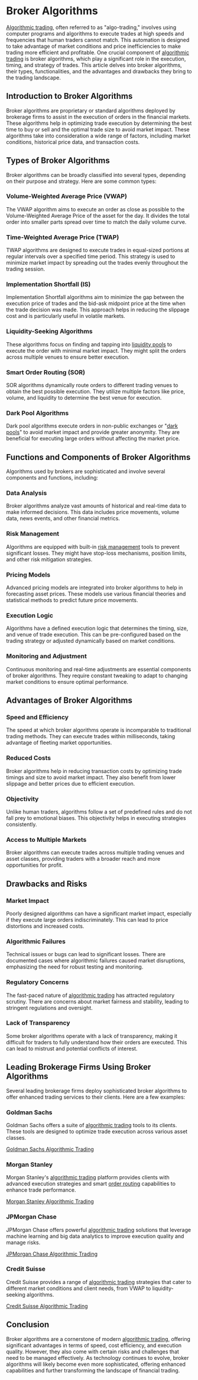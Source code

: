 # Broker Algorithms

[Algorithmic trading](../a/algorithmic_trading.md), often referred to as "algo-trading," involves using computer programs and algorithms to execute trades at high speeds and frequencies that human traders cannot match. This automation is designed to take advantage of market conditions and price inefficiencies to make trading more efficient and profitable. One crucial component of [algorithmic trading](../a/algorithmic_trading.md) is broker algorithms, which play a significant role in the execution, timing, and strategy of trades. This article delves into broker algorithms, their types, functionalities, and the advantages and drawbacks they bring to the trading landscape.

## Introduction to Broker Algorithms

Broker algorithms are proprietary or standard algorithms deployed by brokerage firms to assist in the execution of orders in the financial markets. These algorithms help in optimizing trade execution by determining the best time to buy or sell and the optimal trade size to avoid market impact. These algorithms take into consideration a wide range of factors, including market conditions, historical price data, and transaction costs.

## Types of Broker Algorithms

Broker algorithms can be broadly classified into several types, depending on their purpose and strategy. Here are some common types:

### Volume-Weighted Average Price (VWAP)

The VWAP algorithm aims to execute an order as close as possible to the Volume-Weighted Average Price of the asset for the day. It divides the total order into smaller parts spread over time to match the daily volume curve.

### Time-Weighted Average Price (TWAP)

TWAP algorithms are designed to execute trades in equal-sized portions at regular intervals over a specified time period. This strategy is used to minimize market impact by spreading out the trades evenly throughout the trading session.

### Implementation Shortfall (IS)

Implementation Shortfall algorithms aim to minimize the gap between the execution price of trades and the bid-ask midpoint price at the time when the trade decision was made. This approach helps in reducing the slippage cost and is particularly useful in volatile markets.

### Liquidity-Seeking Algorithms

These algorithms focus on finding and tapping into [liquidity pools](../l/liquidity_pools.md) to execute the order with minimal market impact. They might split the orders across multiple venues to ensure better execution.

### Smart Order Routing (SOR)

SOR algorithms dynamically route orders to different trading venues to obtain the best possible execution. They utilize multiple factors like price, volume, and liquidity to determine the best venue for execution.

### Dark Pool Algorithms

Dark pool algorithms execute orders in non-public exchanges or "[dark pools](../d/dark_pools.md)" to avoid market impact and provide greater anonymity. They are beneficial for executing large orders without affecting the market price.

## Functions and Components of Broker Algorithms

Algorithms used by brokers are sophisticated and involve several components and functions, including:

### Data Analysis

Broker algorithms analyze vast amounts of historical and real-time data to make informed decisions. This data includes price movements, volume data, news events, and other financial metrics.

### Risk Management

Algorithms are equipped with built-in [risk management](../r/risk_management.md) tools to prevent significant losses. They might have stop-loss mechanisms, position limits, and other risk mitigation strategies.

### Pricing Models

Advanced pricing models are integrated into broker algorithms to help in forecasting asset prices. These models use various financial theories and statistical methods to predict future price movements.

### Execution Logic

Algorithms have a defined execution logic that determines the timing, size, and venue of trade execution. This can be pre-configured based on the trading strategy or adjusted dynamically based on market conditions.

### Monitoring and Adjustment

Continuous monitoring and real-time adjustments are essential components of broker algorithms. They require constant tweaking to adapt to changing market conditions to ensure optimal performance.

## Advantages of Broker Algorithms

### Speed and Efficiency

The speed at which broker algorithms operate is incomparable to traditional trading methods. They can execute trades within milliseconds, taking advantage of fleeting market opportunities.

### Reduced Costs

Broker algorithms help in reducing transaction costs by optimizing trade timings and size to avoid market impact. They also benefit from lower slippage and better prices due to efficient execution.

### Objectivity

Unlike human traders, algorithms follow a set of predefined rules and do not fall prey to emotional biases. This objectivity helps in executing strategies consistently.

### Access to Multiple Markets

Broker algorithms can execute trades across multiple trading venues and asset classes, providing traders with a broader reach and more opportunities for profit.

## Drawbacks and Risks

### Market Impact

Poorly designed algorithms can have a significant market impact, especially if they execute large orders indiscriminately. This can lead to price distortions and increased costs.

### Algorithmic Failures

Technical issues or bugs can lead to significant losses. There are documented cases where algorithmic failures caused market disruptions, emphasizing the need for robust testing and monitoring.

### Regulatory Concerns

The fast-paced nature of [algorithmic trading](../a/algorithmic_trading.md) has attracted regulatory scrutiny. There are concerns about market fairness and stability, leading to stringent regulations and oversight.

### Lack of Transparency

Some broker algorithms operate with a lack of transparency, making it difficult for traders to fully understand how their orders are executed. This can lead to mistrust and potential conflicts of interest.

## Leading Brokerage Firms Using Broker Algorithms

Several leading brokerage firms deploy sophisticated broker algorithms to offer enhanced trading services to their clients. Here are a few examples:

### Goldman Sachs

Goldman Sachs offers a suite of [algorithmic trading](../a/algorithmic_trading.md) tools to its clients. These tools are designed to optimize trade execution across various asset classes.

[Goldman Sachs Algorithmic Trading](https://www.goldmansachs.com/what-we-do/engineering/algorithmic-trading/)

### Morgan Stanley

Morgan Stanley's [algorithmic trading](../a/algorithmic_trading.md) platform provides clients with advanced execution strategies and smart [order routing](../o/order_routing.md) capabilities to enhance trade performance.

[Morgan Stanley Algorithmic Trading](https://www.morganstanley.com/what-we-do/investment-banking/algorithmic-trading/)

### JPMorgan Chase

JPMorgan Chase offers powerful [algorithmic trading](../a/algorithmic_trading.md) solutions that leverage machine learning and big data analytics to improve execution quality and manage risks.

[JPMorgan Chase Algorithmic Trading](https://www.jpmorganchase.com/what-we-do/markets/algorithmic-trading/)

### Credit Suisse

Credit Suisse provides a range of [algorithmic trading](../a/algorithmic_trading.md) strategies that cater to different market conditions and client needs, from VWAP to liquidity-seeking algorithms.

[Credit Suisse Algorithmic Trading](https://www.credit-suisse.com/what-we-do/trading/algorithmic-trading/)

## Conclusion

Broker algorithms are a cornerstone of modern [algorithmic trading](../a/algorithmic_trading.md), offering significant advantages in terms of speed, cost efficiency, and execution quality. However, they also come with certain risks and challenges that need to be managed effectively. As technology continues to evolve, broker algorithms will likely become even more sophisticated, offering enhanced capabilities and further transforming the landscape of financial trading.